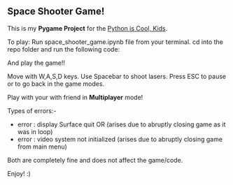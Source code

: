 ## Space Shooter Game!

This is my **Pygame Project** for the [Python is Cool, Kids](https://teams.microsoft.com/l/team/19%3a3Milst2XlIqqP9XPohaC3kSzUsxZYlScfweBBPonpUQ1%40thread.tacv2/conversations?groupId=697bf8af-9a97-4fc2-accf-85d0e14c8aa7&tenantId=403ee5f4-55b3-45cd-8ae2-824be887a075). 

To play: Run  space_shooter_game.ipynb file from your terminal. cd into the repo folder and run the following code:

And play the game!! 

Move with W,A,S,D keys. Use Spacebar to shoot lasers.
Press ESC to pause or to go back in the game modes.

Play with your with friend in **Multiplayer** mode! 

Types of errors:-	
-	error : display Surface quit  OR       (arises due to abruptly closing game as it was in loop) 
-	error : video system not initialized          (arises due to abruptly closing game from main menu)

Both are completely fine and does not affect the game/code.

Enjoy! :)


